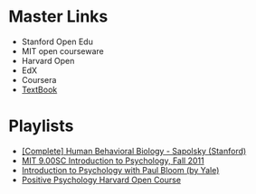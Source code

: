 # Master Links
- Stanford Open Edu
- MIT open courseware
- Harvard Open
- EdX
- Coursera
- [TextBook](https://opentextbc.ca/introductiontopsychology/chapter/7-1-learning-by-association-classical-conditioning/#:~:text=Classical%20conditioning%20refers%20to%20learning,sufficient%20to%20produce%20the%20behaviour.)
# Playlists
- [[Complete] Human Behavioral Biology - Sapolsky (Stanford)](https://www.youtube.com/playlist?list=PLqeYp3nxIYpF7dW7qK8OvLsVomHrnYNjD)
- [MIT 9.00SC Introduction to Psychology, Fall 2011](https://www.youtube.com/playlist?list=PL44ABC9278E2EE706)
- [Introduction to Psychology with Paul Bloom (by Yale)](https://www.youtube.com/playlist?list=PL6A08EB4EEFF3E91F)
- [Positive Psychology Harvard Open Course](https://www.youtube.com/playlist?list=PLg9esVacXkzYczOgcGpf5Iji38-BVQ1zs)
